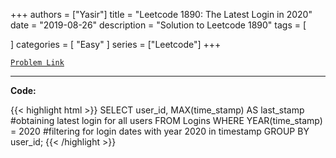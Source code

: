 
+++
authors = ["Yasir"]
title = "Leetcode 1890: The Latest Login in 2020"
date = "2019-08-26"
description = "Solution to Leetcode 1890"
tags = [
    
]
categories = [
    "Easy"
]
series = ["Leetcode"]
+++



[`Problem Link`](https://leetcode.com/problems/the-latest-login-in-2020/description/)

---

**Code:**

{{< highlight html >}}
SELECT
    user_id,
    MAX(time_stamp) AS last_stamp #obtaining latest login for all users
FROM Logins
WHERE YEAR(time_stamp) = 2020 #filtering for login dates with year 2020 in timestamp
GROUP BY user_id;
{{< /highlight >}}

